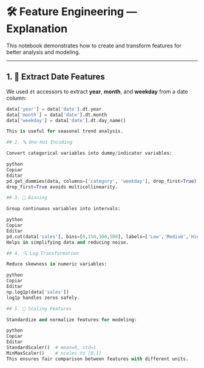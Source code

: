 # 🛠 Feature Engineering — Explanation

This notebook demonstrates how to create and transform features for better analysis and modeling.

---

## 1. 📅 Extract Date Features

We used `dt` accessors to extract **year**, **month**, and **weekday** from a date column:

```python
data['year'] = data['date'].dt.year
data['month'] = data['date'].dt.month
data['weekday'] = data['date'].dt.day_name()

This is useful for seasonal trend analysis.

## 2. 🔤 One-Hot Encoding

Convert categorical variables into dummy/indicator variables:

python
Copiar
Editar
pd.get_dummies(data, columns=['category', 'weekday'], drop_first=True)
drop_first=True avoids multicollinearity.

## 3. 🧱 Binning

Group continuous variables into intervals:

python
Copiar
Editar
pd.cut(data['sales'], bins=[0,150,300,500], labels=['Low','Medium','High'])
Helps in simplifying data and reducing noise.

## 4. 🔍 Log Transformation

Reduce skewness in numeric variables:

python
Copiar
Editar
np.log1p(data['sales'])
log1p handles zeros safely.

## 5. 📏 Scaling Features

Standardize and normalize features for modeling:

python
Copiar
Editar
StandardScaler()  # mean=0, std=1
MinMaxScaler()    # scales to [0,1]
This ensures fair comparison between features with different units.

